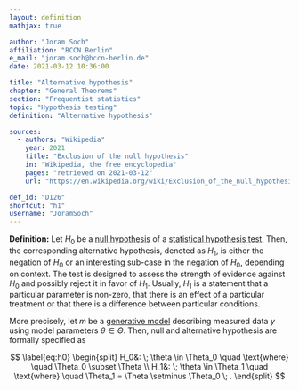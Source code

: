 ```yaml
---
layout: definition
mathjax: true

author: "Joram Soch"
affiliation: "BCCN Berlin"
e_mail: "joram.soch@bccn-berlin.de"
date: 2021-03-12 10:36:00

title: "Alternative hypothesis"
chapter: "General Theorems"
section: "Frequentist statistics"
topic: "Hypothesis testing"
definition: "Alternative hypothesis"

sources:
  - authors: "Wikipedia"
    year: 2021
    title: "Exclusion of the null hypothesis"
    in: "Wikipedia, the free encyclopedia"
    pages: "retrieved on 2021-03-12"
    url: "https://en.wikipedia.org/wiki/Exclusion_of_the_null_hypothesis#Basic_definitions"

def_id: "D126"
shortcut: "h1"
username: "JoramSoch"
---
```



**Definition:** Let $H_0$ be a [null hypothesis](/D/h0) of a [statistical hypothesis test](/D/test). Then, the corresponding alternative hypothesis, denoted as $H_1$, is either the negation of $H_0$ or an interesting sub-case in the negation of $H_0$, depending on context. The test is designed to assess the strength of evidence against $H_0$ and possibly reject it in favor of $H_1$. Usually, $H_1$ is a statement that a particular parameter is non-zero, that there is an effect of a particular treatment or that there is a difference between particular conditions.

More precisely, let $m$ be a [generative model](/D/gm) describing measured data $y$ using model parameters $\theta \in \Theta$. Then, null and alternative hypothesis are formally specified as

$$ \label{eq:h0}
\begin{split}
H_0&: \; \theta \in \Theta_0 \quad \text{where} \quad \Theta_0 \subset \Theta \\
H_1&: \; \theta \in \Theta_1 \quad \text{where} \quad \Theta_1 = \Theta \setminus \Theta_0 \; .
\end{split}
$$